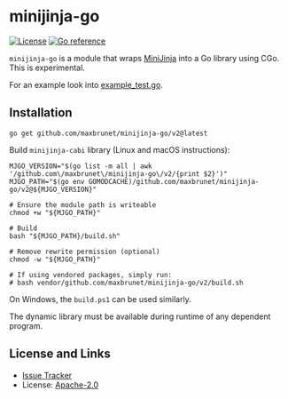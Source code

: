# minijinja-go

[![License](https://img.shields.io/github/license/maxbrunet/minijinja-go)](https://github.com/maxbrunet/minijinja-go/blob/main/LICENSE)
[![Go reference](https://pkg.go.dev/badge/github.com/maxbrunet/minijinja-go/v2.svg)](https://pkg.go.dev/github.com/maxbrunet/minijinja-go/v2)

`minijinja-go` is a module that wraps
[MiniJinja](https://github.com/mitsuhiko/minijinja) into a Go library using CGo.
This is experimental.

For an example look into [example_test.go](example_test.go).

## Installation

```shell
go get github.com/maxbrunet/minijinja-go/v2@latest
```

Build `minijinja-cabi` library (Linux and macOS instructions):

```shell
MJGO_VERSION="$(go list -m all | awk '/github.com\/maxbrunet\/minijinja-go\/v2/{print $2}')"
MJGO_PATH="$(go env GOMODCACHE)/github.com/maxbrunet/minijinja-go/v2@${MJGO_VERSION}"

# Ensure the module path is writeable
chmod +w "${MJGO_PATH}"

# Build
bash "${MJGO_PATH}/build.sh"

# Remove rewrite permission (optional)
chmod -w "${MJGO_PATH}"

# If using vendored packages, simply run:
# bash vendor/github.com/maxbrunet/minijinja-go/v2/build.sh
```

On Windows, the `build.ps1` can be used similarly.

The dynamic library must be available during runtime of any dependent program.

## License and Links

- [Issue Tracker](https://github.com/maxbrunet/minijinja-go/issues)
- License: [Apache-2.0](https://github.com/maxbrunet/minijinja-go/blob/main/LICENSE)
